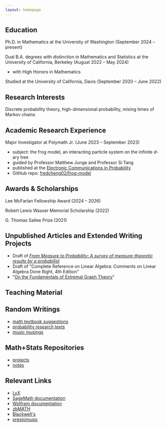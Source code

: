 ```yaml
---
layout: homepage
---
```

## Education
Ph.D. in Mathematics at the University of Washington (September 2024 – present)

Dual B.A. degrees with distinction in Mathematics and Statistics at the University of California, Berkeley (August 2022 – May 2024)
 - with High Honors in Mathematics

Studied at the University of California, Davis (September 2020 – June 2022)

## Research Interests
Discrete probability theory, high-dimensional probability, mixing times of Markov chains

## Academic Research Experience

Major Investigator at Polymath Jr. (June 2023 – September 2023)
- subject: the frog model, an interacting particle system on the infinite $d$-ary tree
- guided by Professor Matthew Junge and Professor Si Tang
- published at the [Electronic Communications in Probability](https://doi.org/10.1214/24-ECP606)
- GitHub repo: [fredcheng02/frog-model](https://github.com/fredcheng02/frog-model)

## Awards & Scholarships
Lee McFarlan Fellowship Award (2024 – 2026)

Robert Lewis Wasser Memorial Scholarship (2022)

G. Thomas Sallee Prize (2021)

## Unpublished Articles and Extended Writing Projects
- Draft of *[From Measure to Probability: A survey of measure-theoretic results by a probabilist](https://www.overleaf.com/read/tkgmhpqddtwy#affdd1)*
- Draft of "Complete Reference on Linear Algebra: Comments on Linear Algebra Done Right, 4th Edition"
- "[On the Fundamentals of Extremal Graph Theory](https://fredcheng02.github.io/docs/pioneer_paper.pdf)"

## Teaching Material

## Random Writings
- [math textbook suggestions](writings/mathtexts.md)
- [probability research texts](writings/prob_research_text.md)
- [music musings](writings/musicmusings.md)

## Math+Stats Repositories
- [projects](https://github.com/fredcheng02/mathprojects)
- [notes](https://github.com/fredcheng02/MathStatsNotes)

## Relevant Links
- [LyX](https://www.lyx.org/)
- [SageMath documentation](https://doc.sagemath.org/html/en/index.html)
- [Wolfram documentation](https://reference.wolfram.com/language/)
- [zbMATH](https://zbmath.org/)
- [Blackwell's](https://blackwells.co.uk/bookshop/home)
- [prestomusic](https://www.prestomusic.com/)
